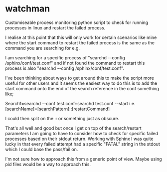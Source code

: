 watchman
========

Customiseable process monitoring python script to check for running processes in linux and restart the failed 
process.

I realise at this point that this will only work for certain scenarios like mine where the start command to
restart the failed process is the same as the command you are searching for e.g.

I am searching for a specific process of "searchd --config /sphinx/conf/test.conf" and if not found the command to
restart this process is also "searchd --config /sphinx/conf/test.conf".

I've been thinking about ways to get around this to make the script more useful for other users and it seems the
easiest way to do this is to add the start command onto the end of the search reference in the conf something like;

Search1=searchd --conf test.conf::searchd test.conf --start i.e. [searchName]=[searchPattern]::[restartCommand]

I could then split on the :: or something just as obscure.

That's all well and good but once I get on top of the search/restart parameters I am going to have to consider how
to check for specific failed processes based on their stdout return.  Working with Sphinx I was quite lucky in that
every failed attempt had a specific "FATAL" string in the stdout which I could base the pass/fail on.

I'm not sure how to approach this from a generic point of view.  Maybe using pid files would be a way to approach
this.
